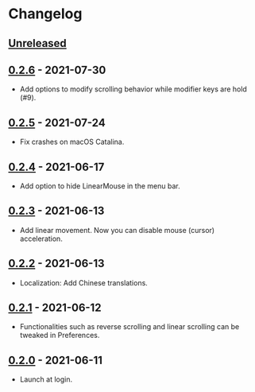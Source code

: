 # Changelog

## [Unreleased]

## [0.2.6] - 2021-07-30

- Add options to modify scrolling behavior while modifier keys are hold (#9).

## [0.2.5] - 2021-07-24

- Fix crashes on macOS Catalina.

## [0.2.4] - 2021-06-17

- Add option to hide LinearMouse in the menu bar.

## [0.2.3] - 2021-06-13

- Add linear movement. Now you can disable mouse (cursor) acceleration.

## [0.2.2] - 2021-06-13

- Localization: Add Chinese translations.

## [0.2.1] - 2021-06-12

- Functionalities such as reverse scrolling and linear scrolling can be tweaked in Preferences.

## [0.2.0] - 2021-06-11

- Launch at login.

[unreleased]: https://github.com/lujjjh/LinearMouse/compare/v0.2.6...HEAD
[0.2.6]: https://github.com/lujjjh/LinearMouse/compare/v0.2.5...v0.2.6
[0.2.5]: https://github.com/lujjjh/LinearMouse/compare/v0.2.4...v0.2.5
[0.2.4]: https://github.com/lujjjh/LinearMouse/compare/v0.2.3...v0.2.4
[0.2.3]: https://github.com/lujjjh/LinearMouse/compare/v0.2.2...v0.2.3
[0.2.2]: https://github.com/lujjjh/LinearMouse/compare/v0.2.1...v0.2.2
[0.2.1]: https://github.com/lujjjh/LinearMouse/compare/v0.2.0...v0.2.1
[0.2.0]: https://github.com/lujjjh/LinearMouse/tree/v0.2.0
